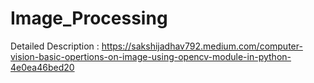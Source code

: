 # Image_Processing

Detailed Description :
https://sakshijadhav792.medium.com/computer-vision-basic-opertions-on-image-using-opencv-module-in-python-4e0ea46bed20
